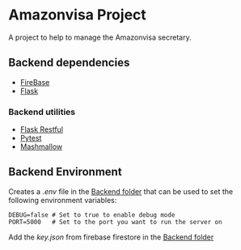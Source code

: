 # Amazonvisa Project

A project to help to manage the Amazonvisa secretary.

## Backend dependencies
- [FireBase](https://firebase.google.com/)
- [Flask](https://flask.palletsprojects.com/)

### Backend utilities
- [Flask Restful](https://flask-restful.readthedocs.io/)
- [Pytest](https://docs.pytest.org/en/latest/)
- [Mashmallow](https://marshmallow.readthedocs.io/en/)

## Backend Environment
Creates a _.env_ file in the [Backend folder](./backend/) that can be used to set the following environment variables:
```
DEBUG=false # Set to true to enable debug mode
PORT=5000   # Set to the port you want to run the server on
```
Add the _key.json_ from firebase firestore in the [Backend folder](./backend/)